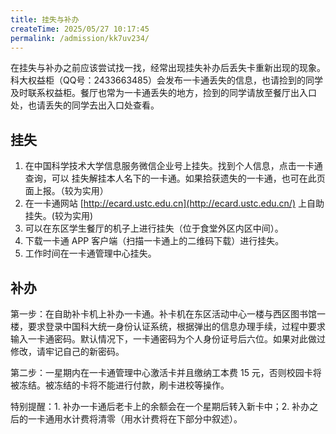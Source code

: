 ```yaml
---
title: 挂失与补办
createTime: 2025/05/27 10:17:45
permalink: /admission/kk7uv234/
---
```


在挂失与补办之前应该尝试找一找，经常出现挂失补办后丢失卡重新出现的现象。科大权益柜（QQ号：2433663485）会发布一卡通丢失的信息，也请捡到的同学及时联系权益柜。餐厅也常为一卡通丢失的地方，捡到的同学请放至餐厅出入口处，也请丢失的同学去出入口处查看。

## 挂失

1. 在中国科学技术大学信息服务微信企业号上挂失。找到个人信息，点击一卡通查询，可以 挂失解挂本人名下的一卡通。如果拾获遗失的一卡通，也可在此页面上报。（较为实用）
2. 在一卡通网站 [http://ecard.ustc.edu.cn](http://ecard.ustc.edu.cn/) 上自助挂失。(较为实用)
3. 可以在东区学生餐厅的机子上进行挂失（位于食堂外区内区中间）。
4. 下载一卡通 APP 客户端（扫描一卡通上的二维码下载）进行挂失。
5. 工作时间在一卡通管理中心挂失。

## 补办

第一步：在自助补卡机上补办一卡通。补卡机在东区活动中心一楼与西区图书馆一楼，要求登录中国科大统一身份认证系统，根据弹出的信息办理手续，过程中要求输入一卡通密码。默认情况下，一卡通密码为个人身份证号后六位。如果对此做过修改，请牢记自己的新密码。&#x20;

第二步：一星期内在一卡通管理中心激活卡并且缴纳工本费 15 元，否则校园卡将被冻结。被冻结的卡将不能进行付款，刷卡进校等操作。&#x20;

特别提醒：1. 补办一卡通后老卡上的余额会在一个星期后转入新卡中；2. 补办之后的一卡通用水计费将清零（用水计费将在下部分中叙述）。
